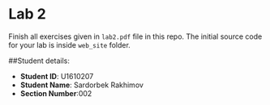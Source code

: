 # Lab 2

Finish all exercises given in `lab2.pdf` file in this repo. The initial source code for your lab is inside `web_site` folder.

##Student details:
- **Student ID**: U1610207  
- **Student Name**: Sardorbek Rakhimov
- **Section Number**:002
